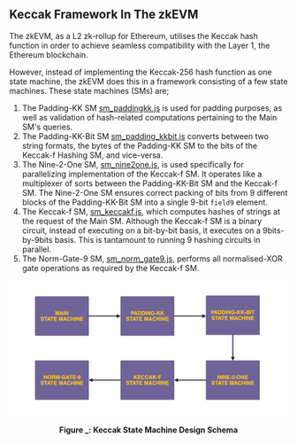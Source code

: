 ## Keccak Framework In The zkEVM



The zkEVM, as a L2 zk-rollup for Ethereum, utilises the Keccak hash function in order to achieve seamless compatibility with the Layer 1, the Ethereum blockchain.

However, instead of implementing the Keccak-256 hash function as one state machine, the zkEVM does this in a framework consisting of a few state machines. These state machines (SMs) are; 

1. The Padding-KK SM [sm_paddingkk.js](https://github.com/0xPolygonHermez/zkevm-proverjs/blob/71646ae9c36080c9b7b5317c92b3caaaac603182/src/sm/sm_padding_kk.js) is used for padding purposes, as well as validation of hash-related computations pertaining to the Main SM's queries.
2. The Padding-KK-Bit SM [sm_padding_kkbit.js](https://github.com/0xPolygonHermez/zkevm-proverjs/blob/71646ae9c36080c9b7b5317c92b3caaaac603182/src/sm/sm_padding_kkbit/sm_padding_kkbit.js) converts between two string formats, the bytes of the Padding-KK SM to the bits of the Keccak-f Hashing SM, and vice-versa.
3. The Nine-2-One SM, [sm_nine2one.js](https://github.com/0xPolygonHermez/zkevm-proverjs/blob/71646ae9c36080c9b7b5317c92b3caaaac603182/src/sm/sm_nine2one.js), is used specifically for parallelizing implementation of the Keccak-f SM. It operates  like a multiplexer of sorts between the Padding-KK-Bit SM and the Keccak-f SM. The Nine-2-One SM ensures correct packing of bits from $9$ different blocks of the Padding-KK-Bit SM into a single $9$-bit $\mathtt{field9}$ element. 
4. The Keccak-f SM, [sm_keccakf.js](https://github.com/0xPolygonHermez/zkevm-proverjs/blob/main/src/sm/sm_keccakf/sm_keccakf.js), which computes hashes of strings at the request of the Main SM. Although the Keccak-f SM is a binary circuit, instead of executing on a bit-by-bit basis, it executes on a 9bits-by-9bits basis. This is tantamount to running $9$ hashing circuits in parallel.
5. The Norm-Gate-9 SM, [sm_norm_gate9.js](https://github.com/0xPolygonHermez/zkevm-proverjs/blob/71646ae9c36080c9b7b5317c92b3caaaac603182/src/sm/sm_norm_gate9.js), performs all normalised-XOR gate operations as required by the Keccak-f SM.



![Keccak Design Schema](figures/sm-kk-framework.png)

<div align="center"><b> Figure _: Keccak State Machine Design Schema </b></div>











